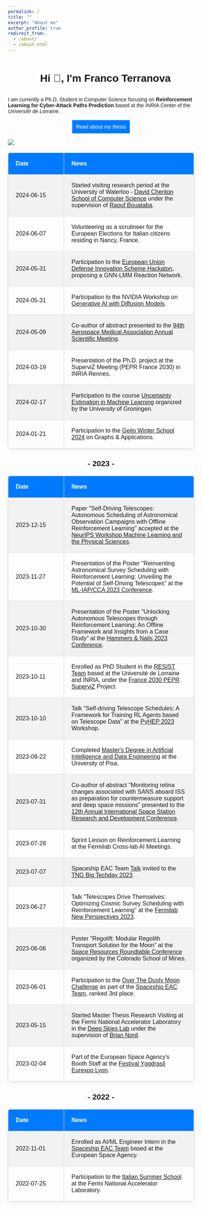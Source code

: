 ```yaml
---
permalink: /
title: ""
excerpt: "About me"
author_profile: true
redirect_from: 
  - /about/
  - /about.html
---
```

<head>
    <style>
        body {
            font-family: Arial, sans-serif;
        }
        table {
            width: 100%;
            border-collapse: collapse;
            box-shadow: 0 2px 10px rgba(0, 0, 0, 0.1);
            margin: 20px 0;
            border-radius: 8px;
            overflow: hidden;
        }
        th, td {
            border: 1px solid #ddd;
            padding: 16px;
            text-align: left;
            font-size: 16px; /* Increased font size */
        }
        th {
            background-color: #007BFF; /* Blue color */
            color: white;
            min-width: 150px;
        }
        tr:nth-child(even) {
            background-color: #f2f2f2;
        }
        tr:hover {
            background-color: #ddd;
        }
        th, td {
            padding: 20px;
        }
    </style>
</head>

<!--h1 without bottom border-->
<div id="user-content-toc">
  <ul align="center">
    <summary><h1 style="display: inline-block">Hi 👋, I'm Franco Terranova</h1></summary>
  </ul>
</div>
<!--Intro start-->

I am currently a Ph.D. Student in Computer Science focusing on **Reinforcement Learning for Cyber-Attack Paths Prediction** based at the _INRIA_ Center of the _Université de Lorraine_.

<p align="center">
<a href="https://theses.fr/en/s371241" style="background-color: #007BFF; color: white; padding: 10px 10px; text-align: center; text-decoration: none; display: inline-block; margin: 2px 2px; cursor: pointer;">Read about my thesis</a>
</p>


<!--horizontal divider(gradiant)-->
<img src="https://user-images.githubusercontent.com/73097560/115834477-dbab4500-a447-11eb-908a-139a6edaec5c.gif">

<table>
    <tr>
        <th style="min-width: 110px;">Date</th>
        <th>News</th>
    </tr>
    <tr>
        <td>2024-06-15</td>
        <td>Started visiting research period at the University of Waterloo - <a href="https://cs.uwaterloo.ca">David Cheriton School of Computer Science</a> under the supervision of <a href="https://rboutaba.cs.uwaterloo.ca">Raouf Bouataba</a>.</td>
    </tr>
    <tr>
        <td>2024-06-07</td>
        <td>Volunteering as a scrutineer for the European Elections for Italian citizens residing in Nancy, France.</td>
    </tr>
    <tr>
        <td>2024-05-31</td>
        <td>Participation to the <a href="https://new.ultrahack.org/hackathons/eudis-hackathon-2024-italy">European Union Defense Innovation Scheme Hackaton</a>, proposing a GNN-LMM Reaction Network. </td>
    </tr>
    <tr>
        <td>2024-05-31</td>
        <td>Participation to the NVIDIA Workshop on <a href="https://www.i-aida.org/course/nvidia-dli-generative-ai-with-diffusion-models/">Generative AI with Diffusion Models</a>.</td>
    </tr>
    <tr>
        <td>2024-05-09</td>
        <td>Co-author of abstract presented to the <a href="https://www.asma.org/scientific-meetings/asma-annual-scientific-meeting">94th Aerospace Medical Association Annual Scientific Meeting</a>. </td>
    </tr>
     <tr>
        <td>2024-03-19</td>
        <td>Presentation of the Ph.D. project at the SuperviZ Meeting (PEPR France 2030) in INRIA Rennes.</td>
    </tr>
    <tr>
        <td>2024-02-17</td>
        <td>Participation to the course <a href="https://www.i-aida.org/course/uncertainty-ml/">Uncertainty Estimation in Machine Learning</a> organized by the University of Groningen.</td>
    </tr>
    <tr>
        <td>2024-01-21</td>
        <td>Participation to the <a href="https://www.sintef.no/projectweb/geilowinterschool/2024-winter-school/">Geilo Winter School 2024</a> on Graphs & Applications. </td>
    </tr>
</table>

<h2><p align="center">- 2023 -</p></h2>

<table>
    <tr>
        <th style="min-width: 110px;">Date</th>
        <th>News</th>
    </tr>
    <tr>
        <td>2023-12-15</td>
        <td>Paper "Self-Driving Telescopes: Autonomous Scheduling of Astronomical Observation Campaigns with Offline Reinforcement Learning" accepted at the <a href="https://ml4physicalsciences.github.io/2023/"> NeurIPS Workshop Machine Learning and the Physical Sciences</a>.</td>
    </tr>
    <tr>
        <td>2023-11-27</td>
        <td>Presentation of the Poster "Reinventing Astronomical Survey Scheduling with Reinforcement Learning: Unveiling the Potential of Self-Driving Telescopes" at the <a href="https://indico.iap.fr/event/1/">ML-IAP/CCA 2023 Conference</a>.</td>
    </tr>
    <tr>
        <td>2023-10-30</td>
        <td>Presentation of the Poster "Unlocking Autonomous Telescopes through Reinforcement Learning: An Offline Framework and Insights from a Case Study" at the <a href="https://indico.cern.ch/event/1202995/overview">Hammers & Nails 2023 Conference</a>.</td>
    </tr>
    <tr>
        <td>2023-10-11</td>
        <td>Enrolled as PhD Student in the <a href="https://team.inria.fr/resist/">RESIST Team</a> based at the Université de Lorraine and INRIA, under the <a href="https://superviz.inria.fr">France 2030 PEPR SuperviZ</a> Project.</td>
    </tr>
    <tr>
        <td>2023-10-10</td>
        <td>Talk "Self-driving Telescope Schedules: A Framework for Training RL Agents based on Telescope Data" at the <a href="https://indico.cern.ch/event/1252095/contributions/5593573/attachments/2731405/4748447/Presentation.pdf">PyHEP 2023</a> Workshop. </td>
    </tr>
    <tr>
        <td>2023-09-22</td>
        <td>Completed <a href="https://computer.ing.unipi.it/aide-lm">Master's Degree in Artificial Intelligence and Data Engineering</a> at the University of Pisa.</td>
    </tr>
    <tr>
        <td>2023-07-31</td>
        <td>Co-author of abstract "Monitoring retina changes associated with SANS aboard ISS as preparation for countermeasure support and deep space missions" presented to the <a href="https://issconference.org/past_conference/2023/">12th Annual International Space Station Research and Development Conference</a>.</td>
    </tr>
    <tr>
        <td>2023-07-28</td>
        <td>Sprint Lesson on Reinforcement Learning at the Fermilab Cross-lab AI Meetings.</td>
    </tr>
     <tr>
        <td>2023-07-07</td>
        <td>Spaceship EAC Team <a href="https://www.youtube.com/watch?v=fW_xDUYDmQ0">Talk</a> invited to the <a href="https://www.bigtechday.com/en/look-back/big-techday/23">TNG Big Techday 2023</a>.</td>
    </tr>
    <tr>
        <td>2023-06-27</td>
        <td>Talk "Telescopes Drive Themselves: Optimizing Cosmic Survey Scheduling with Reinforcement Learning" at the <a href="https://indico.fnal.gov/event/59506/contributions/269980/">Fermilab New Perspectives 2023</a>.</td>
    </tr>
    <tr>
        <td>2023-06-06</td>
        <td>Poster "Regolift: Modular Regolith Transport Solution for the Moon" at the <a href="https://isruinfo.com/public/index.php?page=srr_23">Space Resources Roundtable Conference</a> organized by the Colorado School of Mines. </td>
    </tr>
    <tr>
        <td>2023-06-01</td>
        <td>Participation to the <a href="https://www.overthedustymoon.com">Over The Dusty Moon Challenge</a> as part of the <a href="http://spaceshipeac.nicepage.io/Home.html">Spaceship EAC Team</a>, ranked 3rd place. </td>
    </tr>
    <tr>
        <td>2023-05-15</td>
        <td>Started Master Thesis Research Visiting at the Fermi National Accelerator Laboratory in the <a href="https://deepskieslab.com">Deep Skies Lab</a> under the supervision of <a href="http://briandnord.com/bio">Brian Nord</a>.</td>
    </tr>
    <tr>
        <td>2023-02-04</td>
        <td>Part of the European Space Agency's Booth Staff at the <a href="https://www.esa.int/Space_in_Member_States/France/Lyon_Retrouvez_l_ESA_au_Festival_Yggdrasil_les_4_et_5_fevrier">Festival Yggdrasil Eurexpo Lyon</a>.</td>
    </tr>

</table>

<h2><p align="center">- 2022 -</p></h2>

<table>
    <tr>
        <th style="min-width: 110px;">Date</th>
        <th>News</th>
    </tr>
    <tr>
        <td>2022-11-01</td>
        <td>Enrolled as AI/ML Engineer Intern in the <a href="https://www.esa.int/About_Us/EAC/Spaceship_EAC">Spaceship EAC Team</a> based at the European Space Agency.</td>
    </tr>
    <tr>
        <td>2022-07-25</td>
        <td>Participation to the <a href="https://internships.fnal.gov/italian-student-programs/">Italian Summer School</a> at the Fermi National Accelerator Laboratory.</td>
    </tr>
</table>



<!--Intro end-->
